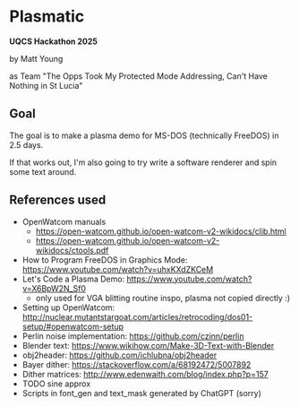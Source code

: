 # Plasmatic
**UQCS Hackathon 2025**

by Matt Young

as Team "The Opps Took My Protected Mode Addressing, Can't Have Nothing in St Lucia"

## Goal
The goal is to make a plasma demo for MS-DOS (technically FreeDOS) in 2.5 days.

If that works out, I'm also going to try write a software renderer and spin some text around.

## References used
- OpenWatcom manuals
    - https://open-watcom.github.io/open-watcom-v2-wikidocs/clib.html
    - https://open-watcom.github.io/open-watcom-v2-wikidocs/ctools.pdf
- How to Program FreeDOS in Graphics Mode: https://www.youtube.com/watch?v=uhxKXdZKCeM
- Let's Code a Plasma Demo: https://www.youtube.com/watch?v=X6BpW2N_Sf0
    - only used for VGA blitting routine inspo, plasma not copied directly :)
- Setting up OpenWatcom: http://nuclear.mutantstargoat.com/articles/retrocoding/dos01-setup/#openwatcom-setup
- Perlin noise implementation: https://github.com/czinn/perlin
- Blender text: https://www.wikihow.com/Make-3D-Text-with-Blender
- obj2header: https://github.com/ichlubna/obj2header
- Bayer dither: https://stackoverflow.com/a/68192472/5007892
- Dither matrices: http://www.edenwaith.com/blog/index.php?p=157
- TODO sine approx
- Scripts in font_gen and text_mask generated by ChatGPT (sorry)
